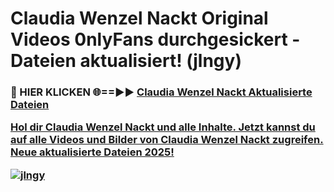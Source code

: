 # Claudia Wenzel Nackt Original Videos 0nlyFans durchgesickert - Dateien aktualisiert! (jlngy)

<h3>🔴 HIER KLICKEN 🌐==►► <a href="https://tinyurl.com/h6vf6nb8" rel="nofollow">Claudia Wenzel Nackt Aktualisierte Dateien

Hol dir Claudia Wenzel Nackt und alle Inhalte. Jetzt kannst du auf alle Videos und Bilder von Claudia Wenzel Nackt zugreifen. Neue aktualisierte Dateien 2025!

[![jlngy](https://i.imgur.com/sD4kR3V.gif)](https://tinyurl.com/h6vf6nb8)
